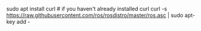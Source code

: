 sudo apt install curl # if you haven't already installed curl
curl -s https://raw.githubusercontent.com/ros/rosdistro/master/ros.asc | sudo apt-key add -

